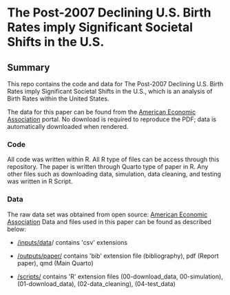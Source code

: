 <!-- -*- mode: gfm -*- -->

# The Post-2007 Declining U.S. Birth Rates imply Significant Societal Shifts in the U.S.

## Summary

This repo contains the code and data for The Post-2007 Declining U.S. Birth Rates imply Significant Societal Shifts in the U.S., which is an analysis of Birth Rates within the United States.

The data for this paper can be found from the [American Economic Association](https://www.aeaweb.org/articles?id=10.1257/jep.36.1.151&ArticleSearch%5Bwithin%5D%5Barticletitle%5D=1&ArticleSearch%5Bwithin%5D%5Barticleabstract%5D=1&ArticleSearch%5Bwithin%5D%5Bauthorlast%5D=1&ArticleSearch%5Bq%5D=birth+rates&JelClass%5Bvalue%5D=0&journal=&from=a&from=j) portal. No download is required to reproduce the PDF; data is automatically downloaded when rendered.

### Code

All code was written within R. All R type of files can be access through this repository. The paper is written through Quarto type of paper in R. Any other files such as downloading data, simulation, data cleaning, and testing was written in R Script.

### Data

The raw data set was obtained from open source: [American Economic Association](https://www.aeaweb.org/articles?id=10.1257/jep.36.1.151&ArticleSearch%5Bwithin%5D%5Barticletitle%5D=1&ArticleSearch%5Bwithin%5D%5Barticleabstract%5D=1&ArticleSearch%5Bwithin%5D%5Bauthorlast%5D=1&ArticleSearch%5Bq%5D=birth+rates&JelClass%5Bvalue%5D=0&journal=&from=a&from=j) Data and files used in this paper can be found as described below:

-   [/inputs/data](https://github.com/UtopianYoungChung/Paper2/tree/main/inputs/data)/ contains 'csv' extensions

-   [/outputs/paper/](https://github.com/UtopianYoungChung/Paper2/tree/main/outputs/paper) contains 'bib' extension file (bibliography), pdf (Report paper), qmd (Main Quarto)

-   [/scripts/](https://github.com/UtopianYoungChung/Paper2/scripts) contains 'R' extension files (00-download_data, 00-simulation), (01-download_data), (02-data_cleaning), (04-test_data)
